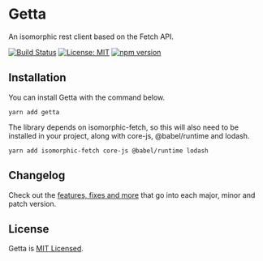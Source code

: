# Getta

An isomorphic rest client based on the Fetch API.

[![Build Status](https://travis-ci.com/badbatch/getta.svg?branch=master)](https://travis-ci.com/badbatch/getta)
[![License: MIT](https://img.shields.io/badge/License-MIT-yellow.svg)](LICENSE)
[![npm version](https://badge.fury.io/js/getta.svg)](https://badge.fury.io/js/getta)

## Installation

You can install Getta with the command below.

```shell
yarn add getta
```

The library depends on isomorphic-fetch, so this will also need to be installed in your project,
along with core-js, @babel/runtime and lodash.

```shell
yarn add isomorphic-fetch core-js @babel/runtime lodash
```

## Changelog

Check out the [features, fixes and more](CHANGELOG.md) that go into each major, minor and patch version.

## License

Getta is [MIT Licensed](LICENSE).
